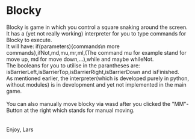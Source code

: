 # Blocky
Blocky is game in which you control a square snaking around the screen.<br> 
It has a (yet not really working) interpreter for you to type commands for Blocky to execute.<br>
It will have: if(parameters){commands\n more commands},ifNot,md,mu,mr,ml,(The command mu for example stand for move up, md for move down,...),while and maybe          whileNot.<br>
The booleans for you to utilise in the parantheses are: isBarrierLeft,isBarrierTop,isBarrierRight,isBarrierDown and isFinished.<br>
As mentioned earlier, the interpreter(which is developed purely in python, without modules) is in development and yet not implemented in the main game.<br>
<br>
You can also manually move blocky via wasd after you clicked the "MM"-Button at the right which stands for manual moving.<br>
<br>
<br>
Enjoy, Lars
